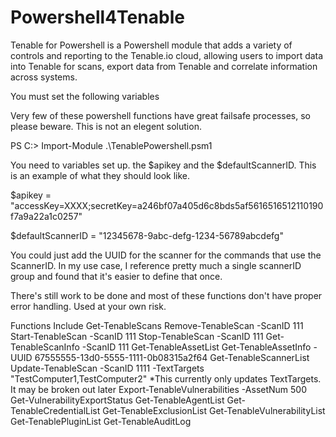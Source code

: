 # Powershell4Tenable

Tenable for Powershell is a Powershell module that adds a variety of controls and reporting to the Tenable.io cloud, allowing users to import data into Tenable for scans, export data from Tenable and correlate information across systems.

You must set the following variables

Very few of these powershell functions have great failsafe processes, so please beware. This is not an elegent solution. 

PS C:\> Import-Module .\TenablePowershell.psm1

You need to variables set up. the $apikey and the $defaultScannerID. This is an example of what they should look like. 

$apikey = "accessKey=XXXX;secretKey=a246bf07a405d6c8bds5af5616516512110190f7a9a22a1c0257"

$defaultScannerID = "12345678-9abc-defg-1234-56789abcdefg"

You could just add the UUID for the scanner for the commands that use the ScannerID. In my use case, I reference pretty much a single scannerID group and found that it's easier to define that once. 

There's still work to be done and most of these functions don't have proper error handling. Used at your own risk.

Functions Include
Get-TenableScans
Remove-TenableScan -ScanID 111
Start-TenableScan -ScanID 111
Stop-TenableScan -ScanID 111
Get-TenableScanInfo -ScanID 111
Get-TenableAssetList
Get-TenableAssetInfo -UUID 67555555-13d0-5555-1111-0b08315a2f64
Get-TenableScannerList
Update-TenableScan -ScanID 1111 -TextTargets "TestComputer1,TestComputer2"  *This currently only updates TextTargets. It may be broken out later
Export-TenableVulnerabilities -AssetNum 500
Get-VulnerabilityExportStatus 
Get-TenableAgentList
Get-TenableCredentialList
Get-TenableExclusionList
Get-TenableVulnerabilityList
Get-TenablePluginList
Get-TenableAuditLog
